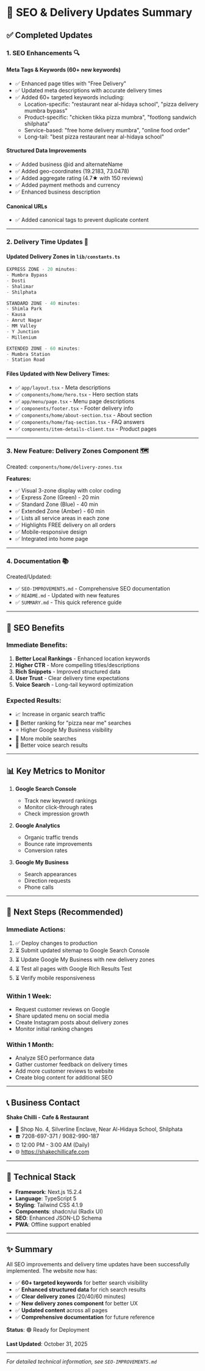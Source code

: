# 🎉 SEO & Delivery Updates Summary

## ✅ Completed Updates

### 1. **SEO Enhancements** 🔍

#### Meta Tags & Keywords (60+ new keywords)
- ✅ Enhanced page titles with "Free Delivery"
- ✅ Updated meta descriptions with accurate delivery times
- ✅ Added 60+ targeted keywords including:
  - Location-specific: "restaurant near al-hidaya school", "pizza delivery mumbra bypass"
  - Product-specific: "chicken tikka pizza mumbra", "footlong sandwich shilphata"
  - Service-based: "free home delivery mumbra", "online food order"
  - Long-tail: "best pizza restaurant near al-hidaya school"

#### Structured Data Improvements
- ✅ Added business @id and alternateName
- ✅ Added geo-coordinates (19.2183, 73.0478)
- ✅ Added aggregate rating (4.7★ with 150 reviews)
- ✅ Added payment methods and currency
- ✅ Enhanced business description

#### Canonical URLs
- ✅ Added canonical tags to prevent duplicate content

---

### 2. **Delivery Time Updates** 🚚

#### Updated Delivery Zones in `lib/constants.ts`

```typescript
EXPRESS ZONE - 20 minutes:
- Mumbra Bypass
- Dosti  
- Shalimar
- Shilphata

STANDARD ZONE - 40 minutes:
- Shimla Park
- Kausa
- Amrut Nagar
- MM Valley
- Y Junction
- Millenium

EXTENDED ZONE - 60 minutes:
- Mumbra Station
- Station Road
```

#### Files Updated with New Delivery Times:
- ✅ `app/layout.tsx` - Meta descriptions
- ✅ `components/home/hero.tsx` - Hero section stats
- ✅ `app/menu/page.tsx` - Menu page descriptions
- ✅ `components/footer.tsx` - Footer delivery info
- ✅ `components/home/about-section.tsx` - About section
- ✅ `components/home/faq-section.tsx` - FAQ answers
- ✅ `components/item-details-client.tsx` - Product pages

---

### 3. **New Feature: Delivery Zones Component** 🗺️

Created: `components/home/delivery-zones.tsx`

**Features:**
- ✅ Visual 3-zone display with color coding
- ✅ Express Zone (Green) - 20 min
- ✅ Standard Zone (Blue) - 40 min  
- ✅ Extended Zone (Amber) - 60 min
- ✅ Lists all service areas in each zone
- ✅ Highlights FREE delivery on all orders
- ✅ Mobile-responsive design
- ✅ Integrated into home page

---

### 4. **Documentation** 📚

Created/Updated:
- ✅ `SEO-IMPROVEMENTS.md` - Comprehensive SEO documentation
- ✅ `README.md` - Updated with new features
- ✅ `SUMMARY.md` - This quick reference guide

---

## 🎯 SEO Benefits

### Immediate Benefits:
1. **Better Local Rankings** - Enhanced location keywords
2. **Higher CTR** - More compelling titles/descriptions
3. **Rich Snippets** - Improved structured data
4. **User Trust** - Clear delivery time expectations
5. **Voice Search** - Long-tail keyword optimization

### Expected Results:
- 📈 Increase in organic search traffic
- 🎯 Better ranking for "pizza near me" searches
- ⭐ Higher Google My Business visibility
- 📱 More mobile searches
- 💬 Better voice search results

---

## 📊 Key Metrics to Monitor

1. **Google Search Console**
   - Track new keyword rankings
   - Monitor click-through rates
   - Check impression growth

2. **Google Analytics**
   - Organic traffic trends
   - Bounce rate improvements
   - Conversion rates

3. **Google My Business**
   - Search appearances
   - Direction requests
   - Phone calls

---

## 🚀 Next Steps (Recommended)

### Immediate Actions:
1. ✅ Deploy changes to production
2. ⏳ Submit updated sitemap to Google Search Console
3. ⏳ Update Google My Business with new delivery zones
4. ⏳ Test all pages with Google Rich Results Test
5. ⏳ Verify mobile responsiveness

### Within 1 Week:
- Request customer reviews on Google
- Share updated menu on social media
- Create Instagram posts about delivery zones
- Monitor initial ranking changes

### Within 1 Month:
- Analyze SEO performance data
- Gather customer feedback on delivery times
- Add more customer reviews to website
- Create blog content for additional SEO

---

## 📞 Business Contact

**Shake Chilli - Cafe & Restaurant**
- 📍 Shop No. 4, Silverline Enclave, Near Al-Hidaya School, Shilphata
- ☎️ 7208-697-371 / 9082-990-187
- ⏰ 12:00 PM - 3:00 AM (Daily)
- 🌐 https://shakechillicafe.com

---

## 🎨 Technical Stack

- **Framework**: Next.js 15.2.4
- **Language**: TypeScript 5
- **Styling**: Tailwind CSS 4.1.9
- **Components**: shadcn/ui (Radix UI)
- **SEO**: Enhanced JSON-LD Schema
- **PWA**: Offline support enabled

---

## ✨ Summary

All SEO improvements and delivery time updates have been successfully implemented. The website now has:

- ✅ **60+ targeted keywords** for better search visibility
- ✅ **Enhanced structured data** for rich search results
- ✅ **Clear delivery zones** (20/40/60 minutes)
- ✅ **New delivery zones component** for better UX
- ✅ **Updated content** across all pages
- ✅ **Comprehensive documentation** for future reference

**Status**: 🟢 Ready for Deployment

**Last Updated**: October 31, 2025

---

*For detailed technical information, see `SEO-IMPROVEMENTS.md`*
